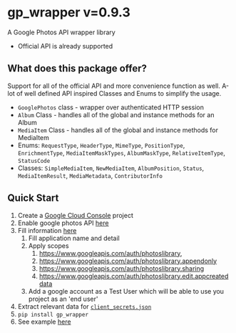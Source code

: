 # gp_wrapper v=0.9.3
A Google Photos API wrapper library

* Official API is already supported

## What does this package offer?
Support for all of the official API and more convenience function as well.
A-lot of well defined API inspired Classes and Enums to simplify the usage.
* `GooglePhotos` class - wrapper over authenticated HTTP session
* `Album` Class - handles all of the global and instance methods for an Album
* `MediaItem` Class - handles all of the global and instance methods for MediaItem
* Enums: `RequestType`, `HeaderType`, `MimeType`, `PositionType`, `EnrichmentType`, `MediaItemMaskTypes`, `AlbumMaskType`, `RelativeItemType`, `StatusCode`
* Classes: `SimpleMediaItem`, `NewMediaItem`, `AlbumPosition`, `Status`, `MediaItemResult`, `MediaMetadata`, `ContributorInfo`
## Quick Start
1. Create a [Google Cloud Console](https://console.cloud.google.com/) project
2. Enable google photos API [here](https://console.cloud.google.com/apis/library/photoslibrary.googleapis.com)
3. Fill information [here](https://console.cloud.google.com/apis/credentials/consent)
    1.  Fill application name and detail
    2. Apply scopes
        1. https://www.googleapis.com/auth/photoslibrary,
        2. https://www.googleapis.com/auth/photoslibrary.appendonly
        3. https://www.googleapis.com/auth/photoslibrary.sharing
        4. https://www.googleapis.com/auth/photoslibrary.edit.appcreateddata
    3. Add a google account as a Test User which will be able to use you project as an 'end user'
3. Extract relevant data for [`client_secrets.json`](./READMES/client_secrets_example.json)
2. `pip install gp_wrapper`
3. See example [here](./READMES/example.md)